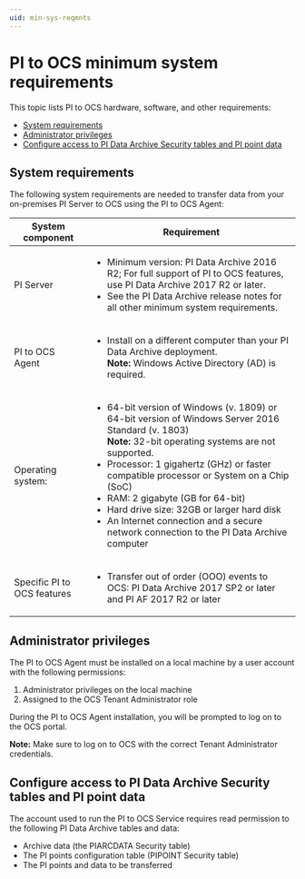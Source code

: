 ```yaml
---
uid: min-sys-reqmnts
---
```


# PI to OCS minimum system requirements

This topic lists PI to OCS hardware, software, and other requirements:

* [System requirements](#system-requirements)
* [Administrator privileges](#administrator-privileges)
* [Configure access to PI Data Archive Security tables and PI point data](#configure-access-to-pi-data-archive-security-tables-and-pi-point-data)

## System requirements

The following system requirements are needed to transfer data from your on-premises PI Server to OCS using the PI to OCS Agent:

| System component | Requirement |
| ------------- | ----------------- |
| PI Server | <ul><li>Minimum version: PI Data Archive 2016 R2; For full support of PI to OCS features, use PI Data Archive 2017 R2 or later.</li><li>See the PI Data Archive release notes for all other minimum system requirements.</li></ul> |
| PI to OCS Agent | <ul><li> Install on a different computer than your PI Data Archive deployment.<br>**Note:** Windows Active Directory (AD) is required.</li>|
|Operating system: |<ul><li>64-bit version of Windows (v. 1809) or 64-bit version of Windows Server 2016 Standard (v. 1803)<br>**Note:** 32-bit operating systems are not supported.</li><li>Processor: 1 gigahertz (GHz) or faster compatible processor or System on a Chip (SoC)</li><li>RAM: 2 gigabyte (GB for 64-bit)</li><li>Hard drive size: 32GB or larger hard disk</li><li>An Internet connection and a secure network connection to the PI Data Archive computer</li></ul> |
| Specific PI to OCS features | <ul><li>Transfer out of order (OOO) events to OCS: PI Data Archive 2017 SP2 or later and PI AF 2017 R2 or later |

## Administrator privileges

The PI to OCS Agent must be installed on a local machine by a user account with the following permissions: 

1.	Administrator privileges on the local machine
2.	Assigned to the OCS Tenant Administrator role

During the PI to OCS Agent installation, you will be prompted to log on to the OCS portal. 

**Note:** Make sure to log on to OCS with the correct Tenant Administrator credentials. 

## Configure access to PI Data Archive Security tables and PI point data

The account used to run the PI to OCS Service requires read permission to the following PI Data Archive tables and data:

* Archive data (the PIARCDATA Security table)
* The PI points configuration table (PIPOINT Security table)
* The PI points and data to be transferred